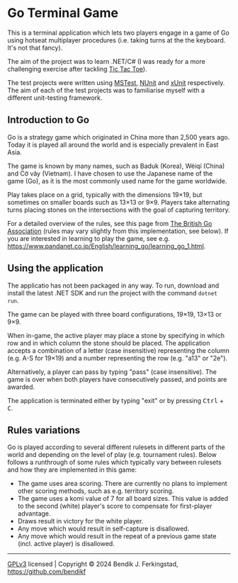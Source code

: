 # Go Terminal Game

This is a terminal application which lets two players engage in a game of Go using hotseat multiplayer procedures (i.e. taking turns at the the keyboard. It's not that fancy).

The aim of the project was to learn .NET/C# (I was ready for a more challenging exercise after tackling [Tic Tac Toe](https://github.com/bendikf/tic-tac-toe)).

The test projects were written using [MSTest](https://learn.microsoft.com/en-us/dotnet/core/testing/unit-testing-mstest-intro), [NUnit](https://nunit.org/) and [xUnit](https://xunit.net/) respectively. The aim of each of the test projects was to familiarise myself with a different unit-testing framework.

## Introduction to Go

Go is a strategy game which originated in China more than 2,500 years ago. Today it is played all around the world and is especially prevalent in East Asia.

The game is known by many names, such as Baduk (Korea), Wéiqí (China) and Cờ vây (Vietnam). I have chosen to use the Japanese name of the game (Go), as it is the most commonly used name for the game worldwide.

Play takes place on a grid, typically with the dimensions 19×19, but sometimes on smaller boards such as 13×13 or 9×9. Players take alternating turns placing stones on the intersections with the goal of capturing territory.

For a detailed overview of the rules, see this page from [The British Go Association](https://www.britgo.org/intro/intro2.html) (rules may vary slightly from this implementation, see below). If you are interested in learning to play the game, see e.g. https://www.pandanet.co.jp/English/learning_go/learning_go_1.html.

## Using the application

The applicatio has not been packaged in any way. To run, download and install the latest .NET SDK and run the project with the command `dotnet run`.

The game can be played with three board configurations, 19×19, 13×13 or 9×9.

When in-game, the active player may place a stone by specifying in which row and in which column the stone should be placed. The application accepts a combination of a letter (case insensitive) representing the column (e.g. A-S for 19×19) and a number representing the row (e.g. "a13" or "2e"). 

Alternatively, a player can pass by typing "pass" (case insensitive). The game is over when both players have consecutively passed, and points are awarded.

The application is terminated either by typing "exit" or by pressing <kbd>Ctrl</kbd> + <kbd>C</kbd>.  

## Rules variations

Go is played according to several different rulesets in different parts of the world and depending on the level of play (e.g. tournament rules). Below follows a runthrough of some rules which typically vary between rulesets and how they are implemented in this game:

* The game uses area scoring. There are currently no plans to implement other scoring methods, such as e.g. territory scoring.
* The game uses a komi value of 7 for all board sizes. This value is added to the second (white) player's score to compensate for first-player advantage.
* Draws result in victory for the white player.
* Any move which would result in self-capture is disallowed.
* Any move which would result in the repeat of a previous game state (incl. active player) is disallowed.

---

[GPLv3](https://www.gnu.org/licenses/gpl-3.0.html) licensed | Copyright © 2024 Bendik J. Ferkingstad, https://github.com/bendikf
